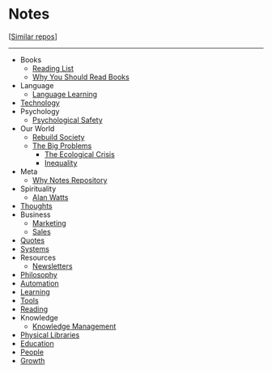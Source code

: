
# Notes

[[Similar repos](https://github.com/RichardLitt/meta-knowledge)]

---

- Books
  - [Reading List](/pages/books_reading_list.md)
  - [Why You Should Read Books](/pages/why_you_should_read_books.md)
- Language
  - [Language Learning](/pages/language_learning.md)
- [Technology](/pages/technology.md)
- Psychology
  - [Psychological Safety](/pages/psychological_safety.md)
- Our World
  - [Rebuild Society](/pages/rebuild_society.md)
  - [The Big Problems](/pages/the_big_problems.md)
    - [The Ecological Crisis](/pages/the_ecological_crisis.md)
    - [Inequality](/pages/inequality.md)
- Meta
  - [Why Notes Repository](/pages/why_notes_repository.md)
- Spirituality
  - [Alan Watts](/pages/alan_watts.md)
- [Thoughts](/pages/thoughts.md)
- Business
  - [Marketing](/pages/marketing.md)
  - [Sales](/pages/sales.md)
- [Quotes](/pages/quotes.md)
- [Systems](/pages/systems.md)
- Resources
  - [Newsletters](/pages/newsletters.md)
- [Philosophy](/pages/philosophy.md)
- [Automation](/pages/automation.md)
- [Learning](/pages/learning.md)
- [Tools](/pages/tools.md)
- [Reading](/pages/reading.md)
- Knowledge
  - [Knowledge Management](/pages/knowledge_management.md)
- [Physical Libraries](/pages/physical_libraries.md)
- [Education](/pages/eduction.md)
- [People](/pages/people.md)
- [Growth](/pages/growth.md)